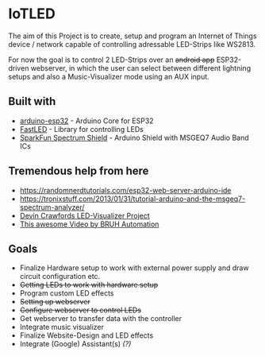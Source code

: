 # IoTLED

The aim of this Project is to create, setup and program an Internet of Things device / network capable of controlling adressable LED-Strips like WS2813.

For now the goal is to control 2 LED-Strips over an ~~android app~~ ESP32-driven webserver, in which the user can select between different lightning setups and also a Music-Visualizer mode using an AUX input.


## Built with
* [arduino-esp32](https://github.com/espressif/arduino-esp32) - Arduino Core for ESP32
* [FastLED](https://github.com/FastLED/FastLED) - Library for controlling LEDs
* [SparkFun Spectrum Shield](https://www.sparkfun.com/products/13116) - Arduino Shield with MSGEQ7 Audio Band ICs


## Tremendous help from here
* https://randomnerdtutorials.com/esp32-web-server-arduino-ide
* https://tronixstuff.com/2013/01/31/tutorial-arduino-and-the-msgeq7-spectrum-analyzer/
* [Devin Crawfords LED-Visualizer Project](https://github.com/DevonCrawford/LED-Music-Visualizer/blob/master/src/LED_Visualizer.ino)
* [This awesome Video by BRUH Automation](https://www.youtube.com/watch?v=9KI36GTgwuQ)


## Goals

* Finalize Hardware setup to work with external power supply and draw circuit configuration etc.
* ~~Getting LEDs to work with hardware setup~~
* Program custom LED effects
* ~~Setting up webserver~~
* ~~Configure webserver to control LEDs~~
* Get webserver to transfer data with the controller
* Integrate music visualizer
* Finalize Website-Design and LED effects
* Integrate (Google) Assistant(s) _(?)_ 

